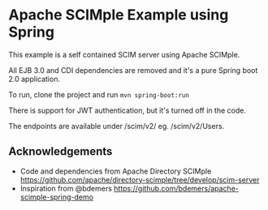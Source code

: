 Apache SCIMple Example using Spring
===================================

This example is a self contained SCIM server using Apache SCIMple.

All EJB 3.0 and CDI dependencies are removed and it's a pure Spring boot 2.0 application.

To run, clone the project and run `mvn spring-boot:run`

There is support for JWT authentication, but it's turned off in the code.

The endpoints are available under /scim/v2/ eg. /scim/v2/Users.

## Acknowledgements
* Code and dependencies from Apache Directory SCIMple https://github.com/apache/directory-scimple/tree/develop/scim-server
* Inspiration from @bdemers https://github.com/bdemers/apache-scimple-spring-demo
